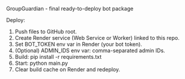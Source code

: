 GroupGuardian - final ready-to-deploy bot package

Deploy:
1. Push files to GitHub root.
2. Create Render service (Web Service or Worker) linked to this repo.
3. Set BOT_TOKEN env var in Render (your bot token).
4. (Optional) ADMIN_IDS env var: comma-separated admin IDs.
5. Build: pip install -r requirements.txt
6. Start: python main.py
7. Clear build cache on Render and redeploy.
